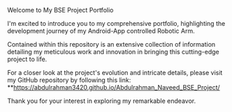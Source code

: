 Welcome to My BSE Project Portfolio

I'm excited to introduce you to my comprehensive portfolio, highlighting the development journey of my Android-App controlled Robotic Arm.

Contained within this repository is an extensive collection of information detailing my meticulous work and innovation in bringing this cutting-edge project to life.

For a closer look at the project's evolution and intricate details, please visit my GitHub repository by following this link: **https://abdulrahman3420.github.io/Abdulrahman_Naveed_BSE_Project/

Thank you for your interest in exploring my remarkable endeavor.
